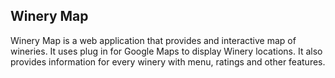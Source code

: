 ## Winery Map
Winery Map is a web application that provides and interactive map of wineries. It uses plug in for Google Maps to display Winery locations. It also provides information for every winery with menu, ratings and other features.

